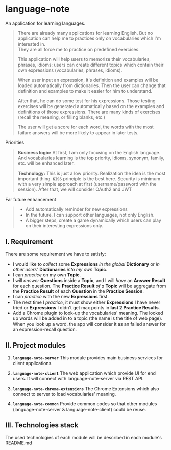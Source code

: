 language-note
==============
An application for learning languages.
> There are already many applications for learning English. But no application can help me to practices only on vocabularies which I'm interested in.<br/>
> They are all force me to practice on predefined exercises. 
>
> This application will help users to memorize their vocabularies, phrases, idioms: users can create different topics which contain their own expressions (vocabularies, phrases, idioms).<p/>
> When user input an expression, it's definition and examples will be loaded automatically from dictionaries. Then the user can change that definition and examples to make it easier for him to understand.<p/>
> After that, he can do some test for his expressions. Those testing exercises will be generated automatically based on the examples and definitions of those expressions. There are many kinds of exercises (recall the meaning, or filling blanks, etc.)<p/>
> The user will get a score for each word, the words with the most failure answers will be more likely to appear in later tests.<p/>

Priorities
> <strong>Business logic:</strong> At first, I am only focusing on the English language. And vocabularies learning is the top priority, idioms, synonym, family, etc. will be enhanced later.<p/>
> <strong>Technology:</strong> This is just a low priority. Realization the idea is the most important thing. <code><strong>KISS</strong></code> principle is the best here. Security is minimum with a very simple approach at first (username/password with the session). After that, we will consider OAuth2 and JWT<p/>

Far future enhancement
> - Add automatically reminder for new expressions  
> - In the future, I can support other languages, not only English. 
> - A bigger steps, create a game dynamically which users can play on their interesting expressions only.

## I. Requirement 
There are some requirement we have to satisfy:

- I would like to _collect_ some **Expressions** _in the global_ **Dictionary** or _in other users'_ **Dictionaries** _into my own_ **Topic**.
- I can _practice_ on my own **Topic**.
- I will _answer_ **Questions** inside a **Topic**, and I will _have_ an **Answer Result** for each question. The **Practice Result** _of a_ **Topic** will be aggregate from the **Practice Result** of each **Question** in the **Practice Session**. 
- I can _practice_ with the new **Expressions** first.
- The next time I _practice_, it must show either **Expressions** I have never tried or **Expressions** I didn't get max points in **last 2 Practice Results**.
- Add a Chrome plugin to look-up the vocabularies' meaning. The looked up words will be added in to a topic (the name is the title of web page). When you look up a word, the app will consider it as an failed answer for an expression-recall question. 

## II. Project modules
1. <code><strong>language-note-server</strong></code>
This module provides main business services for client applications.

2. <code><strong>language-note-client</strong></code>
The web application which provide UI for end users. It will connect with language-note-server via REST API.

3. <code><strong>language-note-chrome-extensions</strong></code>
The Chrome Extensions which also connect to server to load vocabularies' meaning.

4. <code><strong>language-note-common</strong></code>
Provide common codes so that other modules (language-note-server & language-note-client) could be reuse.

## III. Technologies stack
The used technologies of each module will be described in each module's README.md 